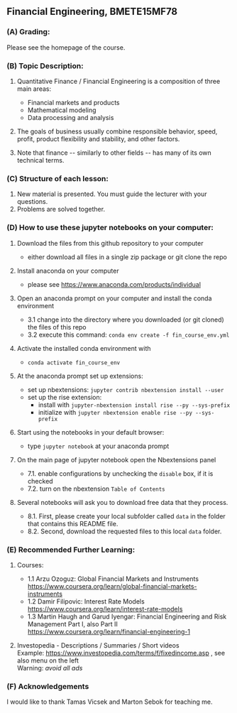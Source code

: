 ## Financial Engineering, BMETE15MF78

### (A) Grading:

Please see the homepage of the course.


### (B) Topic Description:

1. Quantitative Finance / Financial Engineering is a composition of three main areas:
   - Financial markets and products
   - Mathematical modeling
   - Data processing and analysis

2. The goals of business usually combine responsible behavior, speed, profit, product flexibility and stability, and other factors.

3. Note that finance -- similarly to other fields -- has many of its own technical terms.


### (C) Structure of each lesson:

1. New material is presented. You must guide the lecturer with your questions.
2. Problems are solved together.


### (D) How to use these jupyter notebooks on your computer:

1. Download the files from this github repository to your computer
   * either download all files in a single zip package or git clone the repo

2. Install anaconda on your computer
   * please see https://www.anaconda.com/products/individual

3. Open an anaconda prompt on your computer and install the conda environment
   * 3.1 change into the directory where you downloaded (or git cloned) the files of this repo
   * 3.2 execute this command: `conda env create -f fin_course_env.yml`
 
4. Activate the installed conda environment with
   * `conda activate fin_course_env`

5. At the anaconda prompt set up extensions:
   * set up nbextensions: `jupyter contrib nbextension install --user`
   * set up the rise extension:
     * install with `jupyter-nbextension install rise --py --sys-prefix`
     * initialize with `jupyter nbextension enable rise --py --sys-prefix`

6. Start using the notebooks in your default browser:
   * type `jupyter notebook` at your anaconda prompt

7. On the main page of jupyter notebook open the Nbextensions panel
   * 7.1. enable configurations by unchecking the `disable` box, if it is checked
   * 7.2. turn on the nbextension `Table of Contents`

8. Several notebooks will ask you to download free data that they process.
   * 8.1. First, please create your local subfolder called `data` in the folder that contains this README file.
   * 8.2. Second, download the requested files to this local `data` folder.


### (E) Recommended Further Learning:

1. Courses:
   * 1.1 Arzu Ozoguz: Global Financial Markets and Instruments<br/>
       https://www.coursera.org/learn/global-financial-markets-instruments
   * 1.2 Damir Filipovic: Interest Rate Models<br/>
       https://www.coursera.org/learn/interest-rate-models
   * 1.3 Martin Haugh and Garud Iyengar: Financial Engineering and Risk Management Part I, also Part II<br/>
       https://www.coursera.org/learn/financial-engineering-1

2. Investopedia - Descriptions / Summaries / Short videos<br/>
   Example: https://www.investopedia.com/terms/f/fixedincome.asp , see also menu on the left<br/>
   Warning: _avoid all ads_



### (F) Acknowledgements

I would like to thank Tamas Vicsek and Marton Sebok for teaching me.

